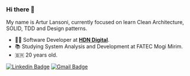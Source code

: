 ### Hi there 👋

My name is Artur Lansoni, currently focused on learn Clean Architecture, SOLID, TDD and Design patterns.

- :man_technologist: Software Developer at [**HDN Digital**](https://www.linkedin.com/company/hdndigital/).
- :books: Studying System Analysis and Development at FATEC Mogi Mirim.
- <span>&#x1f1e7;&#x1f1f7;</span> 20 years old.

[![Linkedin Badge](https://img.shields.io/badge/-LinkedIn-blue?style=flat-square&logo=Linkedin&logoColor=white&link=https://www.linkedin.com/in/arturlansoni/)](https://www.linkedin.com/in/arturlansoni/)
[![Gmail Badge](https://img.shields.io/badge/-Gmail-c14438?style=flat-square&logo=Gmail&logoColor=white&link=mailto:arturlansoni@gmail.com)](mailto:arturlansoni@gmail.com)
